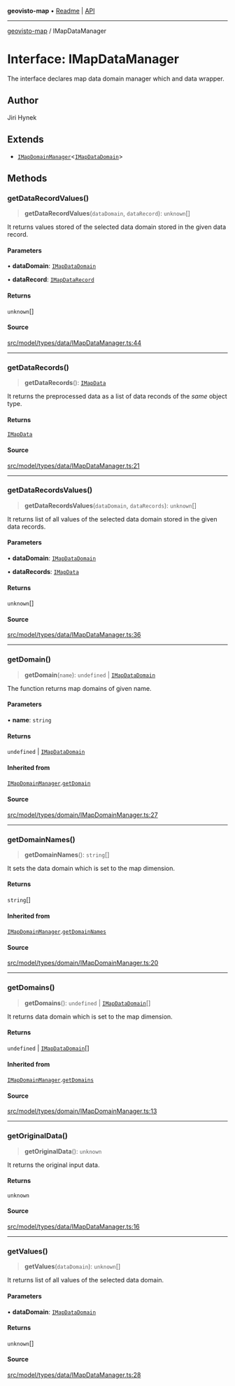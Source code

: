**geovisto-map** • [Readme](../README.md) \| [API](../globals.md)

***

[geovisto-map](../README.md) / IMapDataManager

# Interface: IMapDataManager

The interface declares map data domain manager which and data wrapper.

## Author

Jiri Hynek

## Extends

- [`IMapDomainManager`](IMapDomainManager.md)\<[`IMapDataDomain`](IMapDataDomain.md)\>

## Methods

### getDataRecordValues()

> **getDataRecordValues**(`dataDomain`, `dataRecord`): `unknown`[]

It returns values stored of the selected data domain stored in the given data record.

#### Parameters

• **dataDomain**: [`IMapDataDomain`](IMapDataDomain.md)

• **dataRecord**: [`IMapDataRecord`](../type-aliases/IMapDataRecord.md)

#### Returns

`unknown`[]

#### Source

[src/model/types/data/IMapDataManager.ts:44](https://github.com/geovisto/geovisto-map/blob/e22d774889dbc28cc1ec62933ecf6bab6690f172/src/model/types/data/IMapDataManager.ts#L44)

***

### getDataRecords()

> **getDataRecords**(): [`IMapData`](../type-aliases/IMapData.md)

It returns the preprocessed data as a list of data reconds of the *same* object type.

#### Returns

[`IMapData`](../type-aliases/IMapData.md)

#### Source

[src/model/types/data/IMapDataManager.ts:21](https://github.com/geovisto/geovisto-map/blob/e22d774889dbc28cc1ec62933ecf6bab6690f172/src/model/types/data/IMapDataManager.ts#L21)

***

### getDataRecordsValues()

> **getDataRecordsValues**(`dataDomain`, `dataRecords`): `unknown`[]

It returns list of all values of the selected data domain stored in the given data records.

#### Parameters

• **dataDomain**: [`IMapDataDomain`](IMapDataDomain.md)

• **dataRecords**: [`IMapData`](../type-aliases/IMapData.md)

#### Returns

`unknown`[]

#### Source

[src/model/types/data/IMapDataManager.ts:36](https://github.com/geovisto/geovisto-map/blob/e22d774889dbc28cc1ec62933ecf6bab6690f172/src/model/types/data/IMapDataManager.ts#L36)

***

### getDomain()

> **getDomain**(`name`): `undefined` \| [`IMapDataDomain`](IMapDataDomain.md)

The function returns map domains of given name.

#### Parameters

• **name**: `string`

#### Returns

`undefined` \| [`IMapDataDomain`](IMapDataDomain.md)

#### Inherited from

[`IMapDomainManager`](IMapDomainManager.md).[`getDomain`](IMapDomainManager.md#getdomain)

#### Source

[src/model/types/domain/IMapDomainManager.ts:27](https://github.com/geovisto/geovisto-map/blob/e22d774889dbc28cc1ec62933ecf6bab6690f172/src/model/types/domain/IMapDomainManager.ts#L27)

***

### getDomainNames()

> **getDomainNames**(): `string`[]

It sets the data domain which is set to the map dimension.

#### Returns

`string`[]

#### Inherited from

[`IMapDomainManager`](IMapDomainManager.md).[`getDomainNames`](IMapDomainManager.md#getdomainnames)

#### Source

[src/model/types/domain/IMapDomainManager.ts:20](https://github.com/geovisto/geovisto-map/blob/e22d774889dbc28cc1ec62933ecf6bab6690f172/src/model/types/domain/IMapDomainManager.ts#L20)

***

### getDomains()

> **getDomains**(): `undefined` \| [`IMapDataDomain`](IMapDataDomain.md)[]

It returns data domain which is set to the map dimension.

#### Returns

`undefined` \| [`IMapDataDomain`](IMapDataDomain.md)[]

#### Inherited from

[`IMapDomainManager`](IMapDomainManager.md).[`getDomains`](IMapDomainManager.md#getdomains)

#### Source

[src/model/types/domain/IMapDomainManager.ts:13](https://github.com/geovisto/geovisto-map/blob/e22d774889dbc28cc1ec62933ecf6bab6690f172/src/model/types/domain/IMapDomainManager.ts#L13)

***

### getOriginalData()

> **getOriginalData**(): `unknown`

It returns the original input data.

#### Returns

`unknown`

#### Source

[src/model/types/data/IMapDataManager.ts:16](https://github.com/geovisto/geovisto-map/blob/e22d774889dbc28cc1ec62933ecf6bab6690f172/src/model/types/data/IMapDataManager.ts#L16)

***

### getValues()

> **getValues**(`dataDomain`): `unknown`[]

It returns list of all values of the selected data domain.

#### Parameters

• **dataDomain**: [`IMapDataDomain`](IMapDataDomain.md)

#### Returns

`unknown`[]

#### Source

[src/model/types/data/IMapDataManager.ts:28](https://github.com/geovisto/geovisto-map/blob/e22d774889dbc28cc1ec62933ecf6bab6690f172/src/model/types/data/IMapDataManager.ts#L28)
